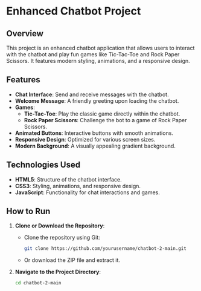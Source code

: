 # Enhanced Chatbot Project

## Overview

This project is an enhanced chatbot application that allows users to interact with the chatbot and play fun games like Tic-Tac-Toe and Rock Paper Scissors. It features modern styling, animations, and a responsive design.

## Features

- **Chat Interface**: Send and receive messages with the chatbot.
- **Welcome Message**: A friendly greeting upon loading the chatbot.
- **Games**:
  - **Tic-Tac-Toe**: Play the classic game directly within the chatbot.
  - **Rock Paper Scissors**: Challenge the bot to a game of Rock Paper Scissors.
- **Animated Buttons**: Interactive buttons with smooth animations.
- **Responsive Design**: Optimized for various screen sizes.
- **Modern Background**: A visually appealing gradient background.

## Technologies Used

- **HTML5**: Structure of the chatbot interface.
- **CSS3**: Styling, animations, and responsive design.
- **JavaScript**: Functionality for chat interactions and games.

## How to Run

1. **Clone or Download the Repository**:
   - Clone the repository using Git:
     ```bash
     git clone https://github.com/yourusername/chatbot-2-main.git
     ```
   - Or download the ZIP file and extract it.

2. **Navigate to the Project Directory**:
   ```bash
   cd chatbot-2-main
